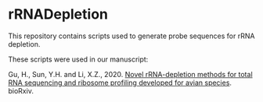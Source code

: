 # rRNADepletion

This repository contains scripts used to generate probe sequences for rRNA depletion.

These scripts were used in our manuscript:

Gu, H., Sun, Y.H. and Li, X.Z., 2020. [Novel rRNA-depletion methods for total RNA sequencing and ribosome profiling developed for avian species](https://www.biorxiv.org/content/10.1101/2020.09.19.294595v1.abstract). bioRxiv.
